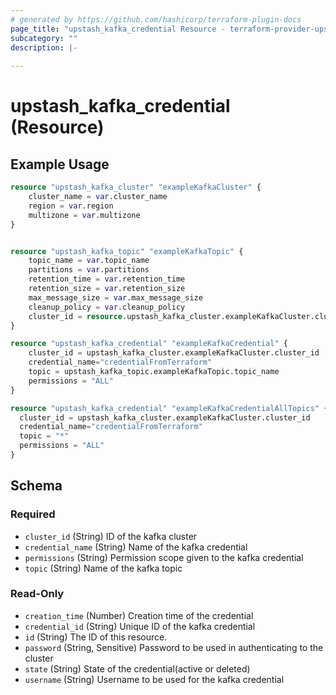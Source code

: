 ```yaml
---
# generated by https://github.com/hashicorp/terraform-plugin-docs
page_title: "upstash_kafka_credential Resource - terraform-provider-upstash"
subcategory: ""
description: |-
  
---
```


# upstash_kafka_credential (Resource)



## Example Usage

```terraform
resource "upstash_kafka_cluster" "exampleKafkaCluster" {
    cluster_name = var.cluster_name
    region = var.region
    multizone = var.multizone
}


resource "upstash_kafka_topic" "exampleKafkaTopic" {
    topic_name = var.topic_name
    partitions = var.partitions
    retention_time = var.retention_time
    retention_size = var.retention_size
    max_message_size = var.max_message_size
    cleanup_policy = var.cleanup_policy
    cluster_id = resource.upstash_kafka_cluster.exampleKafkaCluster.cluster_id
}

resource "upstash_kafka_credential" "exampleKafkaCredential" {
    cluster_id = upstash_kafka_cluster.exampleKafkaCluster.cluster_id
    credential_name="credentialFromTerraform"
    topic = upstash_kafka_topic.exampleKafkaTopic.topic_name
    permissions = "ALL"
}

resource "upstash_kafka_credential" "exampleKafkaCredentialAllTopics" {
  cluster_id = upstash_kafka_cluster.exampleKafkaCluster.cluster_id
  credential_name="credentialFromTerraform"
  topic = "*"
  permissions = "ALL"
}
```

<!-- schema generated by tfplugindocs -->
## Schema

### Required

- `cluster_id` (String) ID of the kafka cluster
- `credential_name` (String) Name of the kafka credential
- `permissions` (String) Permission scope given to the kafka credential
- `topic` (String) Name of the kafka topic

### Read-Only

- `creation_time` (Number) Creation time of the credential
- `credential_id` (String) Unique ID of the kafka credential
- `id` (String) The ID of this resource.
- `password` (String, Sensitive) Password to be used in authenticating to the cluster
- `state` (String) State of the credential(active or deleted)
- `username` (String) Username to be used for the kafka credential


